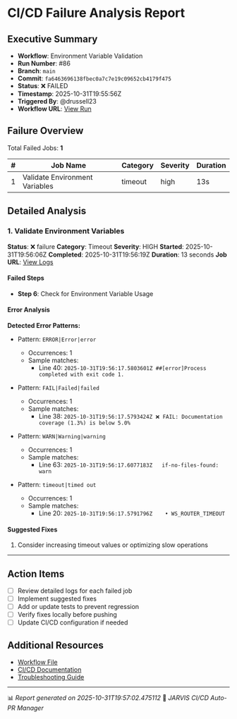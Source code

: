 # CI/CD Failure Analysis Report

## Executive Summary

- **Workflow**: Environment Variable Validation
- **Run Number**: #86
- **Branch**: `main`
- **Commit**: `fa6463696138fbec0a7c7e19c09652cb4179f475`
- **Status**: ❌ FAILED
- **Timestamp**: 2025-10-31T19:55:56Z
- **Triggered By**: @drussell23
- **Workflow URL**: [View Run](https://github.com/drussell23/JARVIS-AI/actions/runs/18983696600)

## Failure Overview

Total Failed Jobs: **1**

| # | Job Name | Category | Severity | Duration |
|---|----------|----------|----------|----------|
| 1 | Validate Environment Variables | timeout | high | 13s |

## Detailed Analysis

### 1. Validate Environment Variables

**Status**: ❌ failure
**Category**: Timeout
**Severity**: HIGH
**Started**: 2025-10-31T19:56:06Z
**Completed**: 2025-10-31T19:56:19Z
**Duration**: 13 seconds
**Job URL**: [View Logs](https://github.com/drussell23/JARVIS-AI/actions/runs/18983696600/job/54222290873)

#### Failed Steps

- **Step 6**: Check for Environment Variable Usage

#### Error Analysis

**Detected Error Patterns:**

- Pattern: `ERROR|Error|error`
  - Occurrences: 1
  - Sample matches:
    - Line 40: `2025-10-31T19:56:17.5803601Z ##[error]Process completed with exit code 1.`

- Pattern: `FAIL|Failed|failed`
  - Occurrences: 1
  - Sample matches:
    - Line 38: `2025-10-31T19:56:17.5793424Z ❌ FAIL: Documentation coverage (1.3%) is below 5.0%`

- Pattern: `WARN|Warning|warning`
  - Occurrences: 1
  - Sample matches:
    - Line 63: `2025-10-31T19:56:17.6077183Z   if-no-files-found: warn`

- Pattern: `timeout|timed out`
  - Occurrences: 1
  - Sample matches:
    - Line 20: `2025-10-31T19:56:17.5791796Z    • WS_ROUTER_TIMEOUT`

#### Suggested Fixes

1. Consider increasing timeout values or optimizing slow operations

---

## Action Items

- [ ] Review detailed logs for each failed job
- [ ] Implement suggested fixes
- [ ] Add or update tests to prevent regression
- [ ] Verify fixes locally before pushing
- [ ] Update CI/CD configuration if needed

## Additional Resources

- [Workflow File](.github/workflows/)
- [CI/CD Documentation](../../docs/ci-cd/)
- [Troubleshooting Guide](../../docs/troubleshooting/)

---

📊 *Report generated on 2025-10-31T19:57:02.475112*
🤖 *JARVIS CI/CD Auto-PR Manager*
